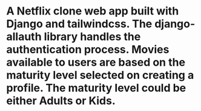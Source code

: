 # A Netflix clone web app built with Django and tailwindcss. The django-allauth library handles the authentication process. Movies available to users are based on the maturity level selected on creating a profile. The maturity level could be either Adults or Kids.
